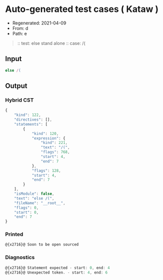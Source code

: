 # Auto-generated test cases ( Kataw )
- Regenerated: 2021-04-09
- From: d
- Path: e
> :: test: else stand alone
> :: case: /(
## Input

`````js
else /(
`````

## Output

### Hybrid CST

```javascript
{
    "kind": 122,
    "directives": [],
    "statements": [
        {
            "kind": 120,
            "expression": {
                "kind": 221,
                "text": "/(",
                "flags": 768,
                "start": 4,
                "end": 7
            },
            "flags": 128,
            "start": 4,
            "end": 7
        }
    ],
    "isModule": false,
    "text": "else /(",
    "fileName": "__root__",
    "flags": 0,
    "start": 0,
    "end": 7
}
```

### Printed

```javascript
@{x2716}@ Soon to be open sourced
```

### Diagnostics

```javascript
@{x2716}@ Statement expected - start: 0, end: 4
@{x2716}@ Unexpected token. - start: 4, end: 6

```

